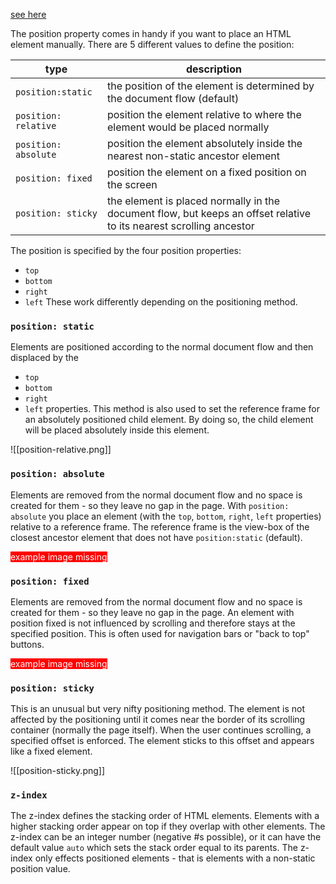 [see here](https://github.com/neuefische/bo-web-23-4/blob/main/sessions/css-positioning/css-positioning.md)

The position property comes in handy if you want to place an HTML element manually.
There are 5 different values to define the position:

| __type__             | __description__                                                                                                     |
| -------------------- | ------------------------------------------------------------------------------------------------------------------- |
| `position:static`    | the position of the element is determined by the document flow (default)                                            |
| `position: relative` | position the element relative to where the element would be placed normally                                         |
| `position: absolute` | position the element absolutely inside the nearest non-static ancestor element                                      |
| `position: fixed`    | position the element on a fixed position on the screen                                                              |
| `position: sticky`   | the element is placed normally in the document flow, but keeps an offset relative to its nearest scrolling ancestor |
The position is specified by the four position properties:
- `top`
- `bottom`
- `right`
- `left`
These work differently depending on the positioning method.

### `position: static`

Elements are positioned according to the normal document flow and then displaced by the 
- `top`
- `bottom`
- `right`
- `left`
properties. This method is also used to set the reference frame for an absolutely positioned child element. By doing so, the child element will be placed absolutely inside this element.

![[position-relative.png]]

### `position: absolute`

Elements are removed from the normal document flow and no space is created for them - so they leave no gap in the page. With `position: absolute` you place an element (with the `top`, `bottom`, `right`, `left` properties) relative to a reference frame. The reference frame is the view-box of the closest ancestor element that does not have `position:static` (default).

<span style="background-color:red; color:white;">example image missing</span>

### `position: fixed`

Elements are removed from the normal document flow and no space is created for them - so they leave no gap in the page. An element with position fixed is not influenced by scrolling and therefore stays at the specified position. This is often used for navigation bars or "back to top" buttons.

<span style="background-color:red; color:white;">example image missing</span>

### `position: sticky`

This is an unusual but very nifty positioning method. The element is not affected by the positioning until it comes near the border of its scrolling container (normally the page itself). When the user continues scrolling, a specified offset is enforced. The element sticks to this offset and appears like a fixed element.

![[position-sticky.png]]

### `z-index`

The z-index defines the stacking order of HTML elements. Elements with a higher stacking order appear on top if they overlap with other elements. The z-index can be an integer number (negative \#s possible), or it can have the default value `auto` which sets the stack order equal to its parents. The z-index only effects positioned elements - that is elements with a non-static position value.